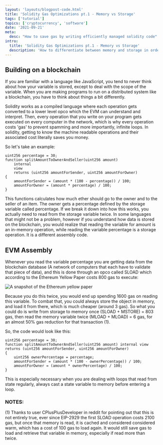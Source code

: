 ```yaml
---
layout: 'layouts/blogpost-code.html'
title: 'Solidity Gas Optimizations pt.1 - Memory vs Storage'
tags: ['tutorial']
topics: ['cryptocurrency', 'software']
date: '2021-09-21'
meta:
  desc: "How to save gas by writing efficiently managed solidity code"
intro:
  title: 'Solidity Gas Optimizations pt.1 - Memory vs Storage'
  description: 'How to differentiate between memory and storage in order to save money on gas while writing solidity.'
---
```

## Building on a blockchain
If you are familiar with a language like JavaScript, you tend to never think about how your variable is stored, except to deal with the scope of the variable. When you are making programs to run on a distributed system like a blockchain, you have to think about things a bit differently.

Solidity works as a compiled language where each operation gets converted to a lower level opco which the EVM can understand and interpret. Then, every operation that you write on your program gets executed on every computer in the network, which is why every operation costs 'gas' to prevent spamming and more importantly, infinite loops. In solidity, getting to know the machine readable operations and their associated cost literally saves you money.

So let's take an example:

```solidity
uint256 percentage = 30;
function splitAmountToOwnerAndSeller(uint256 amount)
    internal
    view
    returns (uint256 amountForSender, uint256 amountForOwner)
{
    amountForSender = (amount * (100 - percentage)) / 100;
    amountForOwner = (amount * percentage) / 100;
}
```

This functions calculates how much ether should go to the owner and to the seller of an item. The owner gets a percentage defined by the storage variable called percentage. If we break it down into how this works, you actually need to read from the storage variable twice. In some languages that might not be a problem, however if you understand how data is stored on the blockchain, you would realize that reading the variable for amount is an in-memory operation, while reading the variable percentage is a storage operation. It is a different assembly code.

## EVM Assembly
Whenever you read the variable percentage you are getting data from the blockchain database (A network of computers that each have to validate that piece of data), and this is done through an opco called SLOAD which according to the Ethereum Yellow Paper costs 800 gas to execute:

<div class="flex justify-center">
    <img src="/images/sgo1.png" alt="A snapshot of the Ethereum yellow paper">
</div>

Because you do this twice, you would end up spending 1600 gas on reading this variable. To combat that, you could always store the object in memory, and load it from there, which is much cheaper (around 3 gas). So what you could do is write from storage to memory once (SLOAD + MSTORE) = 803 gas, then read the memory variable twice (MLOAD + MLOAD) = 6 gas, for an almost 50% gas reduction for that transaction (1).

So, the code would look like this:

```solidity
uint256 percentage = 30;
function splitAmountToOwnerAndSeller(uint256 amount) internal view returns (uint256 amountForSender, uint256 amountForOwner)
{
    uint256 ownerPercentage = percentage;
    amountForSender = (amount * (100 - ownerPercentage)) / 100;
    amountForOwner = (amount * ownerPercentage) / 100;
}
```

This is especially necessary when you are dealing with loops that read from state regularly, always cast a state variable to memory before entering a loop.

### NOTES:

(1) Thanks to user CPlusPlusDeveloper in reddit for pointing out that this is not entirely true, ever since EIP-2929 the first SLOAD operation costs 2100 gas, but once that memory is read, it is cached and considered considered warm, which has a cost of 100 gas to load again. It would still save gas to load and retrieve that variable in memory, especially if read more than twice.